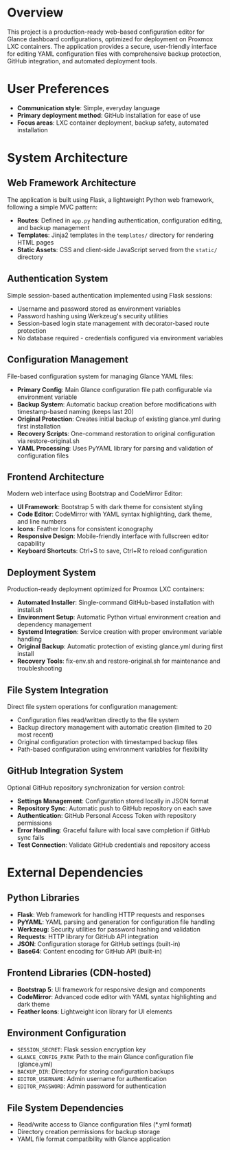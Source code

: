 # Overview

This project is a production-ready web-based configuration editor for Glance dashboard configurations, optimized for deployment on Proxmox LXC containers. The application provides a secure, user-friendly interface for editing YAML configuration files with comprehensive backup protection, GitHub integration, and automated deployment tools.

# User Preferences

- **Communication style**: Simple, everyday language
- **Primary deployment method**: GitHub installation for ease of use
- **Focus areas**: LXC container deployment, backup safety, automated installation

# System Architecture

## Web Framework Architecture
The application is built using Flask, a lightweight Python web framework, following a simple MVC pattern:
- **Routes**: Defined in `app.py` handling authentication, configuration editing, and backup management
- **Templates**: Jinja2 templates in the `templates/` directory for rendering HTML pages
- **Static Assets**: CSS and client-side JavaScript served from the `static/` directory

## Authentication System
Simple session-based authentication implemented using Flask sessions:
- Username and password stored as environment variables
- Password hashing using Werkzeug's security utilities
- Session-based login state management with decorator-based route protection
- No database required - credentials configured via environment variables

## Configuration Management
File-based configuration system for managing Glance YAML files:
- **Primary Config**: Main Glance configuration file path configurable via environment variable
- **Backup System**: Automatic backup creation before modifications with timestamp-based naming (keeps last 20)
- **Original Protection**: Creates initial backup of existing glance.yml during first installation  
- **Recovery Scripts**: One-command restoration to original configuration via restore-original.sh
- **YAML Processing**: Uses PyYAML library for parsing and validation of configuration files

## Frontend Architecture
Modern web interface using Bootstrap and CodeMirror Editor:
- **UI Framework**: Bootstrap 5 with dark theme for consistent styling
- **Code Editor**: CodeMirror with YAML syntax highlighting, dark theme, and line numbers
- **Icons**: Feather Icons for consistent iconography
- **Responsive Design**: Mobile-friendly interface with fullscreen editor capability
- **Keyboard Shortcuts**: Ctrl+S to save, Ctrl+R to reload configuration

## Deployment System
Production-ready deployment optimized for Proxmox LXC containers:
- **Automated Installer**: Single-command GitHub-based installation with install.sh
- **Environment Setup**: Automatic Python virtual environment creation and dependency management
- **Systemd Integration**: Service creation with proper environment variable handling
- **Original Backup**: Automatic protection of existing glance.yml during first install
- **Recovery Tools**: fix-env.sh and restore-original.sh for maintenance and troubleshooting

## File System Integration
Direct file system operations for configuration management:
- Configuration files read/written directly to the file system  
- Backup directory management with automatic creation (limited to 20 most recent)
- Original configuration protection with timestamped backup files
- Path-based configuration using environment variables for flexibility

## GitHub Integration System
Optional GitHub repository synchronization for version control:
- **Settings Management**: Configuration stored locally in JSON format
- **Repository Sync**: Automatic push to GitHub repository on each save
- **Authentication**: GitHub Personal Access Token with repository permissions
- **Error Handling**: Graceful failure with local save completion if GitHub sync fails
- **Test Connection**: Validate GitHub credentials and repository access

# External Dependencies

## Python Libraries
- **Flask**: Web framework for handling HTTP requests and responses
- **PyYAML**: YAML parsing and generation for configuration file handling
- **Werkzeug**: Security utilities for password hashing and validation
- **Requests**: HTTP library for GitHub API integration
- **JSON**: Configuration storage for GitHub settings (built-in)
- **Base64**: Content encoding for GitHub API (built-in)

## Frontend Libraries (CDN-hosted)
- **Bootstrap 5**: UI framework for responsive design and components
- **CodeMirror**: Advanced code editor with YAML syntax highlighting and dark theme
- **Feather Icons**: Lightweight icon library for UI elements

## Environment Configuration
- `SESSION_SECRET`: Flask session encryption key
- `GLANCE_CONFIG_PATH`: Path to the main Glance configuration file (glance.yml)
- `BACKUP_DIR`: Directory for storing configuration backups
- `EDITOR_USERNAME`: Admin username for authentication
- `EDITOR_PASSWORD`: Admin password for authentication

## File System Dependencies
- Read/write access to Glance configuration files (*.yml format)
- Directory creation permissions for backup storage
- YAML file format compatibility with Glance application